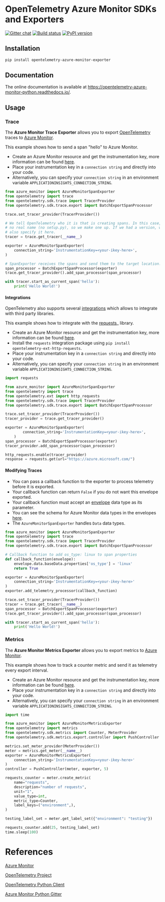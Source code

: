 # OpenTelemetry Azure Monitor SDKs and Exporters

[![Gitter chat](https://img.shields.io/gitter/room/Microsoft/azure-monitor-python)](https://gitter.im/Microsoft/azure-monitor-python)
[![Build status](https://travis-ci.org/microsoft/opentelemetry-azure-monitor-python.svg?branch=master)](https://travis-ci.org/microsoft/opentelemetry-exporters-python)
[![PyPI version](https://badge.fury.io/py/opentelemetry-azure-monitor-exporter.svg)](https://badge.fury.io/py/opentelemetry-azure-monitor-exporter)

## Installation

```sh
pip install opentelemetry-azure-monitor-exporter
```

## Documentation

The online documentation is available at https://opentelemetry-azure-monitor-python.readthedocs.io/.


## Usage

### Trace

The **Azure Monitor Trace Exporter** allows you to export [OpenTelemetry](https://opentelemetry.io/) traces to [Azure Monitor](https://docs.microsoft.com/azure/azure-monitor/).

This example shows how to send a span "hello" to Azure Monitor.

* Create an Azure Monitor resource and get the instrumentation key, more information can be found [here](https://docs.microsoft.com/azure/azure-monitor/app/create-new-resource).
* Place your instrumentation key in a `connection string` and directly into your code.
* Alternatively, you can specify your `connection string` in an environment variable ``APPLICATIONINSIGHTS_CONNECTION_STRING``.

```python
from azure_monitor import AzureMonitorSpanExporter
from opentelemetry import trace
from opentelemetry.sdk.trace import TracerProvider
from opentelemetry.sdk.trace.export import BatchExportSpanProcessor

trace.set_tracer_provider(TracerProvider())

# We tell OpenTelemetry who it is that is creating spans. In this case, we have
# no real name (no setup.py), so we make one up. If we had a version, we would
# also specify it here.
tracer = trace.get_tracer(__name__)

exporter = AzureMonitorSpanExporter(
    connection_string='InstrumentationKey=<your-ikey-here>',
)

# SpanExporter receives the spans and send them to the target location.
span_processor = BatchExportSpanProcessor(exporter)
trace.get_tracer_provider().add_span_processor(span_processor)

with tracer.start_as_current_span('hello'):
    print('Hello World!')
```

#### Integrations

OpenTelemetry also supports several [integrations](https://github.com/open-telemetry/opentelemetry-python/tree/master/ext) which allows to integrate with third party libraries.

This example shows how to integrate with the [requests](https://2.python-requests.org/en/master/)_ library.

* Create an Azure Monitor resource and get the instrumentation key, more information can be found [here](https://docs.microsoft.com/azure/azure-monitor/app/create-new-resource).
* Install the `requests` integration package using ``pip install opentelemetry-ext-http-requests``.
* Place your instrumentation key in a `connection string` and directly into your code.
* Alternatively, you can specify your `connection string` in an environment variable ``APPLICATIONINSIGHTS_CONNECTION_STRING``.

```python
import requests

from azure_monitor import AzureMonitorSpanExporter
from opentelemetry import trace
from opentelemetry.ext import http_requests
from opentelemetry.sdk.trace import TracerProvider
from opentelemetry.sdk.trace.export import BatchExportSpanProcessor

trace.set_tracer_provider(TracerProvider())
tracer_provider = trace.get_tracer_provider()

exporter = AzureMonitorSpanExporter(
        connection_string='InstrumentationKey=<your-ikey-here>',
    )
span_processor = BatchExportSpanProcessor(exporter)
tracer_provider.add_span_processor(span_processor)

http_requests.enable(tracer_provider)
response = requests.get(url="https://azure.microsoft.com/")
```

#### Modifying Traces

* You can pass a callback function to the exporter to process telemetry before it is exported.
* Your callback function can return `False` if you do not want this envelope exported.
* Your callback function must accept an [envelope](https://github.com/microsoft/opentelemetry-exporters-python/blob/master/azure_monitor/src/azure_monitor/protocol.py#L80) data type as its parameter.
* You can see the schema for Azure Monitor data types in the envelopes [here](https://github.com/microsoft/opentelemetry-exporters-python/blob/master/azure_monitor/src/azure_monitor/protocol.py).
* The `AzureMonitorSpanExporter` handles `Data` data types.

```python
from azure_monitor import AzureMonitorSpanExporter
from opentelemetry import trace
from opentelemetry.sdk.trace import TracerProvider
from opentelemetry.sdk.trace.export import BatchExportSpanProcessor

# Callback function to add os_type: linux to span properties
def callback_function(envelope):
    envelope.data.baseData.properties['os_type'] = 'linux'
    return True

exporter = AzureMonitorSpanExporter(
    connection_string='InstrumentationKey=<your-ikey-here>'
)
exporter.add_telemetry_processor(callback_function)

trace.set_tracer_provider(TracerProvider())
tracer = trace.get_tracer(__name__)
span_processor = BatchExportSpanProcessor(exporter)
trace.get_tracer_provider().add_span_processor(span_processor)

with tracer.start_as_current_span('hello'):
    print('Hello World!')
```

### Metrics

The **Azure Monitor Metrics Exporter** allows you to export metrics to [Azure Monitor](https://docs.microsoft.com/azure/azure-monitor/).

This example shows how to track a counter metric and send it as telemetry every export interval.

* Create an Azure Monitor resource and get the instrumentation key, more information can be found [here](https://docs.microsoft.com/azure/azure-monitor/app/create-new-resource).
* Place your instrumentation key in a `connection string` and directly into your code.
* Alternatively, you can specify your `connection string` in an environment variable ``APPLICATIONINSIGHTS_CONNECTION_STRING``.

```python
import time

from azure_monitor import AzureMonitorMetricsExporter
from opentelemetry import metrics
from opentelemetry.sdk.metrics import Counter, MeterProvider
from opentelemetry.sdk.metrics.export.controller import PushController

metrics.set_meter_provider(MeterProvider())
meter = metrics.get_meter(__name__)
exporter = AzureMonitorMetricsExporter(
    connection_string='InstrumentationKey=<your-ikey-here>'
)
controller = PushController(meter, exporter, 5)

requests_counter = meter.create_metric(
    name="requests",
    description="number of requests",
    unit="1",
    value_type=int,
    metric_type=Counter,
    label_keys=("environment",),
)

testing_label_set = meter.get_label_set({"environment": "testing"})

requests_counter.add(25, testing_label_set)
time.sleep(100)
```

# References

[Azure Monitor](https://docs.microsoft.com/azure/azure-monitor/)

[OpenTelemetry Project](https://opentelemetry.io/)

[OpenTelemetry Python Client](https://github.com/open-telemetry/opentelemetry-python)

[Azure Monitor Python Gitter](https://gitter.im/Microsoft/azure-monitor-python)
